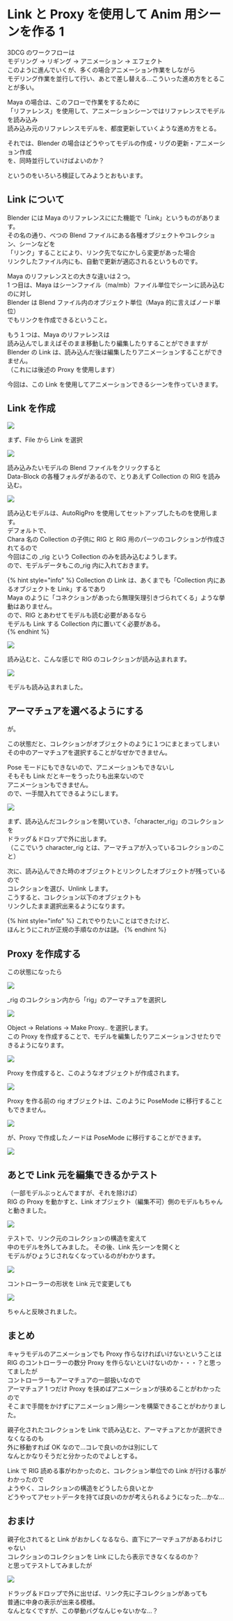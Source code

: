# Link と Proxy を使用して Anim 用シーンを作る 1

<!-- SUMMARY:LinkとProxyを使用してAnim用シーンを作る(1) -->

3DCG のワークフローは  
モデリング → リギング → アニメーション → エフェクト  
このように進んでいくが、多くの場合アニメーション作業をしながら  
モデリング作業を並行して行い、あとで差し替える...こういった進め方をとることが多い。

Maya の場合は、このフローで作業をするために  
「リファレンス」を使用して、アニメーションシーンではリファレンスでモデルを読み込み  
読み込み元のリファレンスモデルを、都度更新していくような進め方をとる。

それでは、Blender の場合はどうやってモデルの作成・リグの更新・アニメーション作成  
を、同時並行していけばよいのか？

というのをいろいろ検証してみようとおもいます。

## Link について

Blender には Maya のリファレンスににた機能で「Link」というものがあります。  
その名の通り、べつの Blend ファイルにある各種オブジェクトやコレクション、シーンなどを  
「リンク」することにより、リンク先でなにかしら変更があった場合  
リンクしたファイル内にも、自動で更新が適応されるというものです。

Maya のリファレンスとの大きな違いは２つ。  
1 つ目は、Maya はシーンファイル（ma/mb）ファイル単位でシーンに読み込むのに対し  
Blender は Blend ファイル内のオブジェクト単位（Maya 的に言えばノード単位）  
でもリンクを作成できるということ。

もう１つは、Maya のリファレンスは  
読み込んでしまえばそのまま移動したり編集したりすることができますが  
Blender の Link は、読み込んだ後は編集したりアニメーションすることができません。  
（これには後述の Proxy を使用します）

今回は、この Link を使用してアニメーションできるシーンを作っていきます。

## Link を作成

![](https://gyazo.com/bb83892d5c992989b80ca81c8b56f70d.png)

まず、File から Link を選択

![](https://gyazo.com/b6fa07e55f3021ff8408150193bac2e9.png)

読み込みたいモデルの Blend ファイルをクリックすると  
Data-Block の各種フォルダがあるので、とりあえず Collection の RIG を読み込む。

![](https://gyazo.com/5413d0f6d56e4b6803eb880b11c2cdd1.png)

読み込むモデルは、AutoRigPro を使用してセットアップしたものを使用します。  
デフォルトで、  
Chara 名の Collection の子供に RIG と RIG 用のパーツのコレクションが作成されてるので  
今回はこの \_rig という Collection のみを読み込むようします。  
ので、モデルデータもこの\_rig 内に入れておきます。

{% hint style="info" %}
Collection の Link は、あくまでも「Collection 内にあるオブジェクトを Link」するであり  
Maya のように「コネクションがあったら無理矢理引きづられてくる」ような挙動はありません。  
ので、RIG とあわせてモデルも読む必要があるなら  
モデルも Link する Collection 内に置いてく必要がある。  
{% endhint %}

![](https://gyazo.com/c5c03098feb0b967f73a337d3b9046b6.png)

読み込むと、こんな感じで RIG のコレクションが読み込まれます。

![](https://gyazo.com/8f4011238a59fa36984096488c4f933e.png)

モデルも読み込まれました。

## アーマチュアを選べるようにする

が。

この状態だと、コレクションがオブジェクトのように１つにまとまってしまい  
その中のアーマチュアを選択することがなぜかできません。

Pose モードにもできないので、アニメーションもできないし  
そもそも Link だとキーをうったりも出来ないので  
アニメーションもできません。  
ので、一手間入れてできるようにします。

![](https://gyazo.com/3008b9ab7f27550e0ddc277d97f65b1b.gif)

まず、読み込んだコレクションを開いていき、「character_rig」のコレクションを  
ドラッグ＆ドロップで外に出します。  
（ここでいう character_rig とは、アーマチュアが入っているコレクションのこと）

次に、読み込んできた時のオブジェクトとリンクしたオブジェクトが残っているので  
コレクションを選び、Unlink します。  
こうすると、コレクション以下のオブジェクトも  
リンクしたまま選択出来るようになります。

{% hint style="info" %}
これでやりたいことはできたけど、  
ほんとうにこれが正規の手順なのかは謎。
{% endhint %}

## Proxy を作成する

この状態になったら

![](https://gyazo.com/d9a9d51169e65eae1d493b22f5686517.png)

\_rig のコレクション内から「rig」のアーマチュアを選択し

![](https://gyazo.com/884ee8fcbaecf50f7809fba0c1be0a5a.png)

Object -> Relations -> Make Proxy.. を選択します。  
この Proxy を作成することで、モデルを編集したりアニメーションさせたりできるようになります。

![](https://gyazo.com/8f35a0dcceea4568f258555fb2bb1d72.png)

Proxy を作成すると、このようなオブジェクトが作成されます。

![](https://gyazo.com/c8092f0bb175b4456d53466c45566016.png)

Proxy を作る前の rig オブジェクトは、このように PoseMode に移行することもできません。

![](https://gyazo.com/1848a045f71b5248b095de811447f6f4.png)

が、Proxy で作成したノードは PoseMode に移行することができます。

![](https://gyazo.com/1df022873d1ba17a79f8cee634be3aa9.gif)

## あとで Link 元を編集できるかテスト

（一部モデルぶっとんでますが、それを除けば）  
RIG の Proxy を動かすと、Link オブジェクト（編集不可）側のモデルもちゃんと動きました。

![](https://gyazo.com/a90fd4b0a177c9e10215326df5d264e1.png)

テストで、リンク元のコレクションの構造を変えて  
中のモデルを外してみました。
その後、Link 先シーンを開くと  
モデルがひょうじされなくなっているのがわかります。

![](https://gyazo.com/d0ef2621bd23832d6b5f74cc6009e8a4.png)

コントローラーの形状を Link 元で変更しても

![](https://gyazo.com/e9ba5920716e25bd78e10c13df3bd777.png)

ちゃんと反映されました。

## まとめ

キャラモデルのアニメーションでも Proxy 作らなければいけないということは  
RIG のコントローラーの数分 Proxy を作らないといけないのか・・・？と思ってましたが  
コントローラーもアーマチュアの一部扱いなので  
アーマチュア 1 つだけ Proxy を挟めばアニメーションが挟めることがわかったので  
そこまで手間をかけずにアニメーション用シーンを構築できることがわかりました。

親子化されたコレクションを Link で読み込むと、アーマチュアとかが選択できなくなるのも  
外に移動すれば OK なので...コレで良いのかは別にして  
なんとかなりそうだと分かったのでよしとする。

Link で RIG 読める事がわかったのと、コレクション単位での Link が行ける事がわかったので  
ようやく、コレクションの構造をどうしたら良いとか  
どうやってアセットデータを持てば良いのかが考えられるようになった...かな...

## おまけ

親子化されてると Link がおかしくなるなら、直下にアーマチュアがあるわけじゃない  
コレクションのコレクションを Link にしたら表示できなくなるのか？  
と思ってテストしてみましたが

![](https://gyazo.com/e2e6c06256068edb412dd65a2a814549.png)

ドラッグ＆ドロップで外に出せば、リンク先に子コレクションがあっても  
普通に中身の表示が出来る模様。  
なんとなくですが、この挙動バグなんじゃないかな...？
